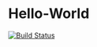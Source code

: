 # Hello-World
[![Build Status](http://secure.travis-ci.org/itmaple/Hello-World.git.png)](http://travis-ci.org/itmaple/Hello-World)
